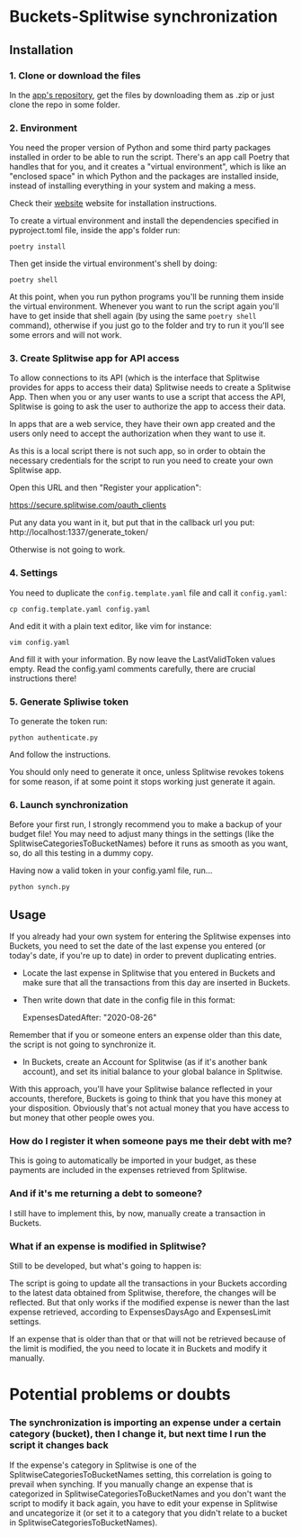 # Buckets-Splitwise synchronization

## Installation

### 1. Clone or download the files

In the [app's repository](https://github.com/perepicornell/buckets-splitwise), get the
files by downloading them as .zip or just clone the repo in some folder.

### 2. Environment
You need the proper version of Python and some third party packages installed in order to
be able to run the script.
There's an app call Poetry that handles that for you, and it creates a "virtual environment",
which is like an "enclosed space" in which Python and the packages are installed inside, instead of installing
everything in your system and making a mess.

Check their [website](https://python-poetry.org/) website for installation instructions.

To create a virtual environment and install the dependencies specified in pyproject.toml file,
inside the app's folder run:

    poetry install

Then get inside the virtual environment's shell by doing:

    poetry shell

At this point, when you run python programs you'll be running them inside the virtual environment.
Whenever you want to run the script again you'll have to get inside that shell again (by
using the same `poetry shell` command), otherwise if you just go to the folder and try to
run it you'll see some errors and will not work.

### 3. Create Splitwise app for API access

To allow connections to its API (which is the interface that Splitwise provides for apps
to access their data) Splitwise needs to create a Splitwise App.
Then when you or any user wants to use a script that access the API, Splitwise is going to
ask the user to authorize the app to access their data.

In apps that are a web service, they have their own app created and the users only need to
accept the authorization when they want to use it.

As this is a local script there is not such app, so in order to obtain the necessary credentials
for the script to run you need to create your own Splitwise app.

Open this URL and then "Register your application":
 
https://secure.splitwise.com/oauth_clients
 
Put any data you want in it, but put that in the callback url you put:
http://localhost:1337/generate_token/

Otherwise is not going to work. 

### 4. Settings

You need to duplicate the `config.template.yaml` file and call it `config.yaml`:

    cp config.template.yaml config.yaml
    
And edit it with a plain text editor, like vim for instance: 
    
    vim config.yaml

And fill it with your information. By now leave the LastValidToken values empty.
Read the config.yaml comments carefully, there are crucial instructions there!

### 5. Generate Spliwise token

To generate the token run:

    python authenticate.py
    
And follow the instructions.

You should only need to generate it once, unless Splitwise revokes tokens for
some reason, if at some point it stops working just generate it again.

### 6. Launch synchronization

Before your first run, I strongly recommend you to make a backup of your budget
file!
You may need to adjust many things in the settings (like the SplitwiseCategoriesToBucketNames)
before it runs as smooth as you want, so, do all this testing in a dummy copy.

Having now a valid token in your config.yaml file, run...

    python synch.py
    
## Usage

If you already had your own system for entering the Splitwise expenses into Buckets,
you need to set the date of the last expense you entered (or today's date, if you're up to date)
in order to prevent duplicating entries.

- Locate the last expense in Splitwise that you entered in Buckets and make sure that
all the transactions from this day are inserted in Buckets.
- Then write down that date in the config file in this format:


    ExpensesDatedAfter: "2020-08-26"
    
Remember that if you or someone enters an expense older than this date, the script is not
going to synchronize it.

- In Buckets, create an Account for Splitwise (as if it's another bank account), and set its 
initial balance to your global balance in Splitwise.

With this approach, you'll have your Splitwise balance reflected in your accounts, 
therefore, Buckets is going to think that you have this money at your disposition.
Obviously that's not actual money that you have access to but money that other
 people owes you.


### How do I register it when someone pays me their debt with me?

This is going to automatically be imported in your budget, as these payments are 
included in the expenses retrieved from Splitwise.

### And if it's me returning a debt to someone?

I still have to implement this, by now, manually create a transaction in Buckets.

### What if an expense is modified in Splitwise?

Still to be developed, but what's going to happen is:

The script is going to update all the transactions in your Buckets according
to the latest data obtained from Splitwise, therefore, the changes will be reflected.
But that only works if the modified expense is newer than the last expense retrieved,
according to ExpensesDaysAgo and ExpensesLimit settings.

If an expense that is older than that or that will not be retrieved because of 
the limit is modified, the you need to locate it in Buckets and modify it manually.

# Potential problems or doubts

### The synchronization is importing an expense under a certain category (bucket), then I change it, but next time I run the script it changes back

If the expense's category in Splitwise is one of the SplitwiseCategoriesToBucketNames setting,
this correlation is going to prevail when synching.
If you manually change an expense that is categorized in SplitwiseCategoriesToBucketNames and you don't want
the script to modify it back again, you have to edit your expense in Splitwise and uncategorize it 
(or set it to a category that you didn't relate to a bucket in SplitwiseCategoriesToBucketNames).
